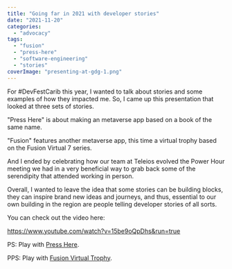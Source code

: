 ```yaml
---
title: "Going far in 2021 with developer stories"
date: "2021-11-20"
categories: 
  - "advocacy"
tags: 
  - "fusion"
  - "press-here"
  - "software-engineering"
  - "stories"
coverImage: "presenting-at-gdg-1.png"
---
```


For #DevFestCarib this year, I wanted to talk about stories and some examples of how they impacted me. So, I came up this presentation that looked at three sets of stories.

"Press Here" is about making an metaverse app based on a book of the same name.

"Fusion" features another metaverse app, this time a virtual trophy based on the Fusion Virtual 7 series.

And I ended by celebrating how our team at Teleios evolved the Power Hour meeting we had in a very beneficial way to grab back some of the serendipity that attended working in person.

Overall, I wanted to leave the idea that some stories can be building blocks, they can inspire brand new ideas and journeys, and thus, essential to our own building in the region are people telling developer stories of all sorts.

You can check out the video here:

https://www.youtube.com/watch?v=15be9oQpDhs&run=true

PS: Play with [Press Here](http://blog.irwinwilliams.com/press-here).

PPS: Play with [Fusion Virtual Trophy](https://blog.irwinwilliams.com/myfusionstory).
